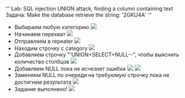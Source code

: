 ‘‘‘
Lab: SQL injection UNION attack, finding a column containing text
Задача: Make the database retrieve the string: '2GKU4A'
‘‘‘
- Выбираем любую категорию
![](1.png)
- Начинаем перехват
![](2.png)
- Отправляем в repeater
![](3.png)
- Находим строчку с category
![](4.png)
- Добавляем строчку "'UNION+SELECT+NULL--", чтобы выяснить количество столбцов
![](5.png)
- Добавляем NULL пока не исчезнет ошибка
![](6.png)
![](7.png)
- Заменяем NULL по очереди на требуюмую строчку пока не достигнем результата
![](8.png)
- Задание выполнено!
![](9.png)

